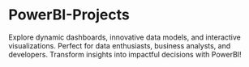 # PowerBI-Projects
Explore dynamic dashboards, innovative data models, and interactive visualizations. Perfect for data enthusiasts, business analysts, and developers. Transform insights into impactful decisions with PowerBI!

